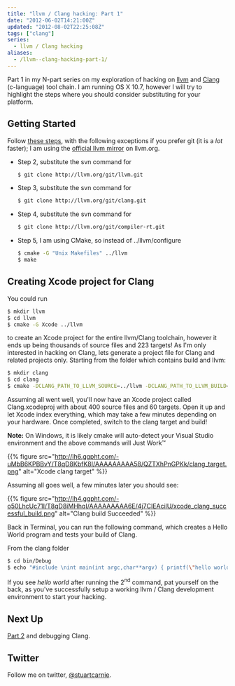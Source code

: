 ```yaml
---
title: "llvm / Clang hacking: Part 1"
date: "2012-06-02T14:21:00Z"
updated: "2012-08-02T22:25:08Z"
tags: ["clang"]
series:
  - llvm / Clang hacking
aliases:
  - /llvm--clang-hacking-part-1/
---
```


Part 1 in my N-part series on my exploration of hacking on [llvm](http://llvm.org) and [Clang](http://clang.llvm.org) (c-language) tool chain.  I am running OS X 10.7, however I will try to highlight the steps where you should consider substituting for your platform.

## Getting Started

Follow [these steps](http://clang.llvm.org/get_started.html), with the following exceptions if you prefer git (it is a _lot_ faster); I am using the [official llvm mirror](http://llvm.org/docs/GettingStarted.html#git_mirror) on llvm.org.

*   Step 2, substitute the svn command for  

    ```bash
    $ git clone http://llvm.org/git/llvm.git
    ```

*   Step 3, substitute the svn command for  

    ```bash
    $ git clone http://llvm.org/git/clang.git
    ```

*   Step 4, substitute the svn command for  

    ```bash
    $ git clone http://llvm.org/git/compiler-rt.git
    ```

*   Step 5, I am using CMake, so instead of ../llvm/configure  

    ```bash
    $ cmake -G "Unix Makefiles" ../llvm
    $ make
    ```

## Creating Xcode project for Clang

You could run

```bash
$ mkdir llvm
$ cd llvm
$ cmake -G Xcode ../llvm
```

to create an Xcode project for the entire llvm/Clang toolchain, however it ends up being thousands of source files and 223 targets! As I'm only interested in hacking on Clang, lets generate a project file for Clang and related projects only. Starting from the folder which contains build and llvm:

```bash
$ mkdir clang
$ cd clang
$ cmake -DCLANG_PATH_TO_LLVM_SOURCE=../llvm -DCLANG_PATH_TO_LLVM_BUILD=../build -DCMAKE_BUILD_TYPE=Debug ../llvm/tools/clang
```

Assuming all went well, you'll now have an Xcode project called Clang.xcodeproj with about 400 source files and 60 targets. Open it up and let Xcode index everything, which may take a few minutes depending on your hardware.  Once completed, switch to the clang target and build!

**Note:** On Windows, it is likely cmake will auto-detect your Visual Studio environment and the above commands will Just Work™

{{% figure src="http://lh6.ggpht.com/-uMbB6KPBBvY/T8qD8KbfK8I/AAAAAAAAA58/QZTXhPnGPKk/clang_target.png" alt="Xcode clang target" %}}

Assuming all goes well, a few minutes later you should see:

{{% figure src="http://lh4.ggpht.com/-o50LhcUc71I/T8qD8iMHhqI/AAAAAAAAA6E/4j7CIEAcilU/xcode_clang_successful_build.png" alt="Clang build Succeeded" %}}

Back in Terminal, you can run the following command, which creates a Hello World program and tests your build of Clang.

From the clang folder

```bash
$ cd bin/Debug
$ echo "#include \nint main(int argc,char**argv) { printf(\"hello world\\\n\"); return 0; }" > hello.c && clang hello.c -o hello && ./hello
```

If you see _hello world_ after running the 2<sup>nd</sup> command, pat yourself on the back, as you've successfully setup a working llvm / Clang development environment to start your hacking.

## Next Up

[Part 2](/post/llvm--clang-hacking-part-2) and debugging Clang.

## Twitter

Follow me on twitter, [@stuartcarnie](http://twitter.com/stuartcarnie).
